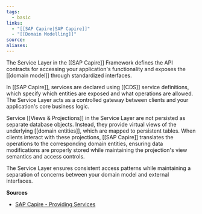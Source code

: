 ```yaml
---
tags:
  - basic
links:
  - "[[SAP Capire|SAP Capire]]"
  - "[[Domain Modelling]]"
source:
aliases:
---
```

The Service Layer in the [[SAP Capire]] Framework defines the API contracts for accessing your application's functionality and exposes the [[domain model]] through standardized interfaces.

In [[SAP Capire]], services are declared using [[CDS]] service definitions, which specify which entities are exposed and what operations are allowed. The Service Layer acts as a controlled gateway between clients and your application's core business logic.

Service [[Views & Projections]] in the Service Layer are not persisted as separate database objects. Instead, they provide virtual views of the underlying [[domain entities]], which are mapped to persistent tables. When clients interact with these projections, [[SAP Capire]] translates the operations to the corresponding domain entities, ensuring data modifications are properly stored while maintaining the projection's view semantics and access controls.

The Service Layer ensures consistent access patterns while maintaining a separation of concerns between your domain model and external interfaces.

**Sources**
- [SAP Capire - Providing Services](https://cap.cloud.sap/docs/guides/providing-services#providing-services)